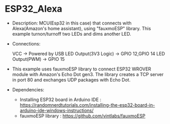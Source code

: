 # ESP32_Alexa
- Description: MCU(Esp32 in this case) that connects with Alexa(Amazon's home assistant), using "fauxmoESP" library. This example turnon/turnoff two LEDs and dims another LED.

- Connections:
	
  VCC    			           -> 	Powered by USB 
	LED Output(3V3 Logic)  -> 	GPIO 12,GPIO 14
  LED Output(PWM)   	   ->   GPIO 15 

- This example uses fauxmoESP library to connect ESP32 WROVER module with Amazon's Echo Dot gen3. The library creates a TCP server in port 80 and exchanges UDP packages with Echo Dot. 

- Dependencies:
     - Installing ESP32 board in Arduino IDE   : https://randomnerdtutorials.com/installing-the-esp32-board-in-arduino-ide-windows-instructions/
     - fauxmoESP library : https://github.com/vintlabs/fauxmoESP

